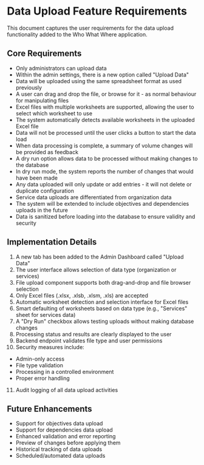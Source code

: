 # Data Upload Feature Requirements

This document captures the user requirements for the data upload functionality added to the Who What Where application.

## Core Requirements

* Only administrators can upload data
* Within the admin settings, there is a new option called "Upload Data"
* Data will be uploaded using the same spreadsheet format as used previously
* A user can drag and drop the file, or browse for it - as normal behaviour for manipulating files
* Excel files with multiple worksheets are supported, allowing the user to select which worksheet to use
* The system automatically detects available worksheets in the uploaded Excel file
* Data will not be processed until the user clicks a button to start the data load
* When data processing is complete, a summary of volume changes will be provided as feedback
* A dry run option allows data to be processed without making changes to the database
* In dry run mode, the system reports the number of changes that would have been made
* Any data uploaded will only update or add entries - it will not delete or duplicate configuration
* Service data uploads are differentiated from organization data
* The system will be extended to include objectives and dependencies uploads in the future
* Data is sanitized before loading into the database to ensure validity and security

## Implementation Details

1. A new tab has been added to the Admin Dashboard called "Upload Data"
2. The user interface allows selection of data type (organization or services)
3. File upload component supports both drag-and-drop and file browser selection
4. Only Excel files (.xlsx, .xlsb, .xlsm, .xls) are accepted
5. Automatic worksheet detection and selection interface for Excel files
6. Smart defaulting of worksheets based on data type (e.g., "Services" sheet for services data)
7. A "Dry Run" checkbox allows testing uploads without making database changes
8. Processing status and results are clearly displayed to the user
9. Backend endpoint validates file type and user permissions
10. Security measures include:
   - Admin-only access
   - File type validation
   - Processing in a controlled environment
   - Proper error handling
11. Audit logging of all data upload activities

## Future Enhancements

* Support for objectives data upload
* Support for dependencies data upload
* Enhanced validation and error reporting
* Preview of changes before applying them
* Historical tracking of data uploads
* Scheduled/automated data uploads